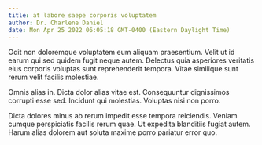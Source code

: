 ```yaml
---
title: at labore saepe corporis voluptatem
author: Dr. Charlene Daniel
date: Mon Apr 25 2022 06:05:18 GMT-0400 (Eastern Daylight Time)
---
```

Odit non doloremque voluptatem eum aliquam praesentium. Velit ut id earum qui sed quidem fugit neque autem. Delectus quia asperiores veritatis eius corporis voluptas sunt reprehenderit tempora. Vitae similique sunt rerum velit facilis molestiae.

 Omnis alias in. Dicta dolor alias vitae est. Consequuntur dignissimos corrupti esse sed. Incidunt qui molestias. Voluptas nisi non porro.

 Dicta dolores minus ab rerum impedit esse tempora reiciendis. Veniam cumque perspiciatis facilis rerum quae. Ut expedita blanditiis fugiat autem. Harum alias dolorem aut soluta maxime porro pariatur error quo.